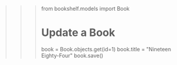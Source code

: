 >>> from bookshelf.models import Book
>>> 
>>> # Update a Book
>>> book = Book.objects.get(id=1)
>>> book.title = "Nineteen Eighty-Four"
>>> book.save()
